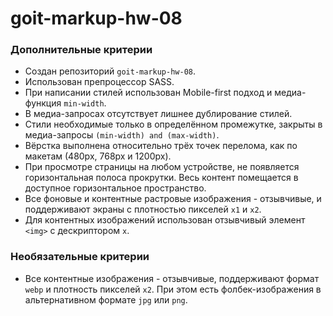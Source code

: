 # goit-markup-hw-08

### Дополнительные критерии

- Создан репозиторий `goit-markup-hw-08`.
- Использован препроцессор SASS.
- При написании стилей использован Mobile-first подход и медиа-функция
  `min-width`.
- В медиа-запросах отсутствует лишнее дублирование стилей.
- Стили необходимые только в определённом промежутке, закрыты в медиа-запросы
  `(min-width) and (max-width)`.
- Вёрстка выполнена относительно трёх точек перелома, как по макетам (480px,
  768px и 1200px).
- При просмотре страницы на любом устройстве, не появляется горизонтальная
  полоса прокрутки. Весь контент помещается в доступное горизонтальное
  пространство.
- Все фоновые и контентные растровые изображения - отзывчивые, и поддерживают
  экраны с плотностью пикселей `x1` и `x2`.
- Для контентных изображений использован отзывчивый элемент `<img>` c
  дескриптором `x`.

### Необязательные критерии

- Все контентные изображения - отзывчивые, поддерживают формат `webp` и
  плотность пикселей `x2`. При этом есть фолбек-изображения в альтернативном
  формате `jpg` или `png`.
